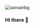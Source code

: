 

![sansanbg](https://github.com/warbon-san/warbon-san/assets/156647658/82a6a61b-8e1c-468e-b9a8-058d686a02a0)


### Hi there 👋


<!--
**warbon-san/warbon-san** is a ✨ _special_ ✨ repository because its `README.md` (this file) appears on your GitHub profile.

Here are some ideas to get you started:

- 🔭 I’m currently working on ...
- 🌱 I’m currently learning ...
- 👯 I’m looking to collaborate on ...
- 🤔 I’m looking for help with ...
- 💬 Ask me about ...
- 📫 How to reach me: ...
- 😄 Pronouns: ...
- ⚡ Fun fact: ...
-->
